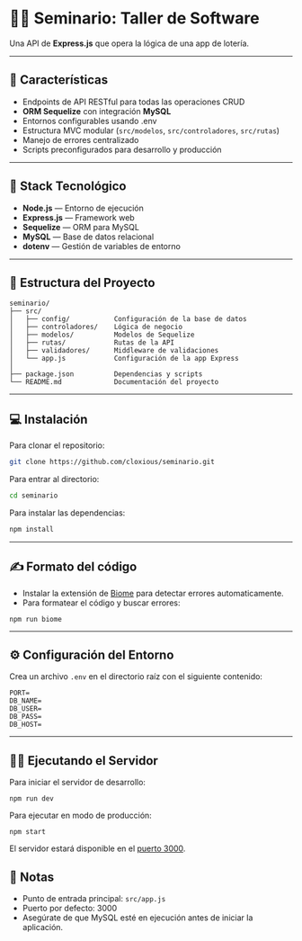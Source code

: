 # 👨‍💻 Seminario: Taller de Software

Una API de **Express.js** que opera la lógica de una app de lotería.

---

## 🚀 Características

- Endpoints de API RESTful para todas las operaciones CRUD
- **ORM Sequelize** con integración **MySQL**
- Entornos configurables usando .env
- Estructura MVC modular (`src/modelos`, `src/controladores`, `src/rutas`)
- Manejo de errores centralizado
- Scripts preconfigurados para desarrollo y producción

---

## 🧱 Stack Tecnológico

- **Node.js** — Entorno de ejecución
- **Express.js** — Framework web
- **Sequelize** — ORM para MySQL
- **MySQL** — Base de datos relacional
- **dotenv** — Gestión de variables de entorno

---

## 🧩 Estructura del Proyecto

```
seminario/
├── src/
│   ├── config/           Configuración de la base de datos
│   ├── controladores/    Lógica de negocio
│   ├── modelos/          Modelos de Sequelize
│   ├── rutas/            Rutas de la API
│   ├── validadores/      Middleware de validaciones
│   └── app.js            Configuración de la app Express
│
├── package.json          Dependencias y scripts
└── README.md             Documentación del proyecto
```

---

## 💻 Instalación

Para clonar el repositorio:

```bash
git clone https://github.com/cloxious/seminario.git
```

Para entrar al directorio:

```bash
cd seminario
```

Para instalar las dependencias:

```bash
npm install
```

---

## ✍️ Formato del código

- Instalar la extensión de [Biome](https://marketplace.visualstudio.com/items?itemName=biomejs.biome) para detectar errores automaticamente.
- Para formatear el código y buscar errores:

```
npm run biome
```

---

## ⚙️ Configuración del Entorno

Crea un archivo `.env` en el directorio raíz con el siguiente contenido:

```
PORT=
DB_NAME=
DB_USER=
DB_PASS=
DB_HOST=
```

---

## 🏃‍♂️ Ejecutando el Servidor

Para iniciar el servidor de desarrollo:

```
npm run dev
```

Para ejecutar en modo de producción:

```
npm start
```

El servidor estará disponible en el [puerto 3000](http://localhost:3000).

## 📝 Notas

- Punto de entrada principal: `src/app.js`
- Puerto por defecto: 3000
- Asegúrate de que MySQL esté en ejecución antes de iniciar la aplicación.
